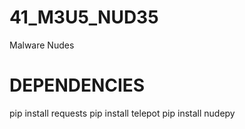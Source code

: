 # 41_M3U5_NUD35
Malware  Nudes

# DEPENDENCIES
pip install requests
pip install telepot
pip install nudepy

